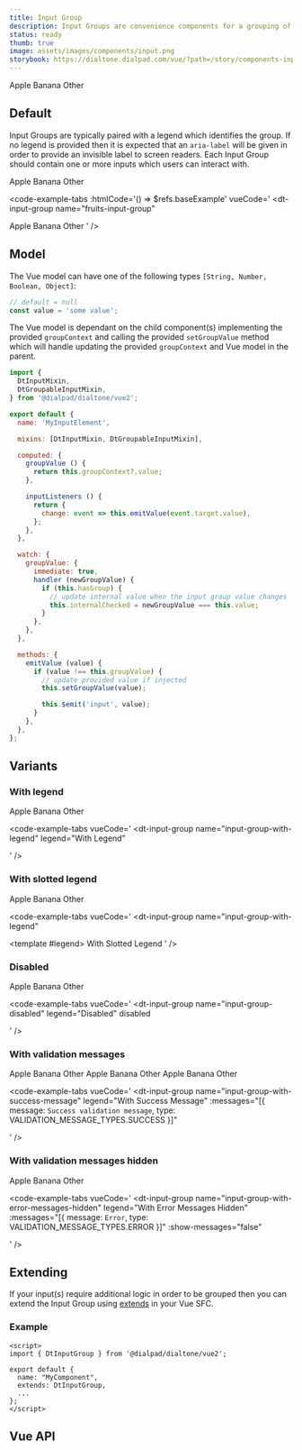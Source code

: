 ```yaml
---
title: Input Group
description: Input Groups are convenience components for a grouping of related inputs. While each input within the group could be independent, the v-model on the group provides a convenient interface for determining the current state of the group.
status: ready
thumb: true
image: assets/images/components/input.png
storybook: https://dialtone.dialpad.com/vue/?path=/story/components-input-group--default
---
```


<code-well-header>
  <dt-input-group
    name="fruits-input-group"
    legend="Fruits"
  >
    <dt-radio value="apple"><span>Apple</span></dt-radio>
    <dt-radio value="banana"><span>Banana</span></dt-radio>
    <dt-radio value="other"><span>Other</span></dt-radio>
  </dt-input-group>
</code-well-header>

## Default

Input Groups are typically paired with a legend which identifies the group. If no legend is provided then it is expected that an `aria-label` will be given in order to provide an invisible label to screen readers. Each Input Group should contain one or more inputs which users can interact with.

<code-well-header>
  <dt-input-group
    ref="baseExample"
    name="fruits-input-group"
  >
    <dt-radio value="apple"><span>Apple</span></dt-radio>
    <dt-radio value="banana"><span>Banana</span></dt-radio>
    <dt-radio value="other"><span>Other</span></dt-radio>
  </dt-input-group>
</code-well-header>

<code-example-tabs
:htmlCode='() => $refs.baseExample'
vueCode='
<dt-input-group
  name="fruits-input-group"
>
  <dt-radio value="apple"><span>Apple</span></dt-radio>
  <dt-radio value="banana"><span>Banana</span></dt-radio>
  <dt-radio value="other"><span>Other</span></dt-radio>
</dt-input-group>
'
/>

## Model

The Vue model can have one of the following types `[String, Number, Boolean, Object]`:

```js
// default = null
const value = 'some value';
```

The Vue model is dependant on the child component(s) implementing the provided `groupContext` and calling the provided `setGroupValue` method which will handle updating the provided `groupContext` and Vue model in the parent.

```js
import {
  DtInputMixin,
  DtGroupableInputMixin,
} from '@dialpad/dialtone/vue2';

export default {
  name: 'MyInputElement',

  mixins: [DtInputMixin, DtGroupableInputMixin],

  computed: {
    groupValue () {
      return this.groupContext?.value;
    },

    inputListeners () {
      return {
        change: event => this.emitValue(event.target.value),
      };
    },
  },

  watch: {
    groupValue: {
      immediate: true,
      handler (newGroupValue) {
        if (this.hasGroup) {
          // update internal value when the input group value changes
          this.internalChecked = newGroupValue === this.value;
        }
      },
    },
  },

  methods: {
    emitValue (value) {
      if (value !== this.groupValue) {
        // update provided value if injected
        this.setGroupValue(value);

        this.$emit('input', value);
      }
    },
  },
};
```

## Variants

### With legend

<code-well-header>
  <dt-input-group
    name="input-group-with-legend"
    legend="With Legend"
  >
    <dt-radio value="apple"><span>Apple</span></dt-radio>
    <dt-radio value="banana"><span>Banana</span></dt-radio>
    <dt-radio value="other"><span>Other</span></dt-radio>
  </dt-input-group>
</code-well-header>

<code-example-tabs
vueCode='
<dt-input-group
  name="input-group-with-legend"
  legend="With Legend"
>
  <!-- Input Elements -->
</dt-input-group>
'
/>

### With slotted legend

<code-well-header>
  <dt-input-group name="input-group-with-slotted-legend">
    <dt-radio value="apple"><span>Apple</span></dt-radio>
    <dt-radio value="banana"><span>Banana</span></dt-radio>
    <dt-radio value="other"><span>Other</span></dt-radio>
    <template #legend>
      With Slotted Legend
    </template>
  </dt-input-group>
</code-well-header>

<code-example-tabs
vueCode='
<dt-input-group
  name="input-group-with-legend"
>
  <!-- Input Elements -->
  <template #legend>
    With Slotted Legend
  </template>
</dt-input-group>
'
/>

### Disabled

<code-well-header>
  <dt-input-group
    name="input-group-disabled"
    legend="Disabled"
    disabled
  >
    <dt-radio value="apple"><span>Apple</span></dt-radio>
    <dt-radio value="banana"><span>Banana</span></dt-radio>
    <dt-radio value="other"><span>Other</span></dt-radio>
  </dt-input-group>
</code-well-header>

<code-example-tabs
vueCode='
<dt-input-group
  name="input-group-disabled"
  legend="Disabled"
  disabled
>
  <!-- Input Elements -->
</dt-input-group>
'
/>

### With validation messages

<code-well-header>
  <div class="d-stack16">
    <dt-input-group
      name="input-group-with-success-message"
      legend="With Success Message"
      :messages="[{ message: 'Success validation message', type: 'success' }]"
    >
      <dt-radio value="apple"><span>Apple</span></dt-radio>
      <dt-radio value="banana"><span>Banana</span></dt-radio>
      <dt-radio value="other"><span>Other</span></dt-radio>
    </dt-input-group>
    <dt-input-group
      name="input-group-with-warning-message"
      legend="With Warning Message"
      :messages="[{ message: 'Warning', type: 'warning' }]"
    >
      <dt-radio value="apple"><span>Apple</span></dt-radio>
      <dt-radio value="banana"><span>Banana</span></dt-radio>
      <dt-radio value="other"><span>Other</span></dt-radio>
    </dt-input-group>
    <dt-input-group
      name="input-group-with-error-message"
      legend="With Error Message"
      :messages="[{ message: 'Error', type: 'error' }]"
    >
      <dt-radio value="apple"><span>Apple</span></dt-radio>
      <dt-radio value="banana"><span>Banana</span></dt-radio>
      <dt-radio value="other"><span>Other</span></dt-radio>
    </dt-input-group>
  </div>
</code-well-header>

<code-example-tabs
vueCode='
<dt-input-group
  name="input-group-with-success-message"
  legend="With Success Message"
  :messages="[{ message: `Success validation message`, type: VALIDATION_MESSAGE_TYPES.SUCCESS }]"
>
  <!-- Input Elements -->
</dt-input-group>
<dt-input-group
  name="input-group-with-warning-message"
  legend="With Warning Message"
  :messages="[{ message: `Warning`, type: VALIDATION_MESSAGE_TYPES.WARNING }]"
>
  <!-- Input Elements -->
</dt-input-group>
<dt-input-group
  name="input-group-with-error-message"
  legend="With Error Message"
  :messages="[{ message: `Error`, type: VALIDATION_MESSAGE_TYPES.ERROR }]"
>
  <!-- Input Elements -->
</dt-input-group>
'
/>

### With validation messages hidden

<code-well-header>
  <dt-input-group
    name="input-group-with-error-messages-hidden"
    legend="With Error Messages Hidden"
    :messages="[{ message: 'Error', type: 'error' }]"
    :show-messages="false"
  >
    <dt-radio value="apple"><span>Apple</span></dt-radio>
    <dt-radio value="banana"><span>Banana</span></dt-radio>
    <dt-radio value="other"><span>Other</span></dt-radio>
  </dt-input-group>
</code-well-header>

<code-example-tabs
vueCode='
<dt-input-group
  name="input-group-with-error-messages-hidden"
  legend="With Error Messages Hidden"
  :messages="[{ message: `Error`, type: VALIDATION_MESSAGE_TYPES.ERROR }]"
  :show-messages="false"
>
  <!-- Input Elements -->
</dt-input-group>
'
/>

## Extending

If your input(s) require additional logic in order to be grouped then you can extend the Input Group using [extends](https://vuejs.org/api/options-composition.html#extends) in your Vue SFC.

### Example

```vue
<script>
import { DtInputGroup } from '@dialpad/dialtone/vue2';

export default {
  name: "MyComponent",
  extends: DtInputGroup,
  ...
};
</script>
```

## Vue API

<component-vue-api component-name="inputgroup" />
